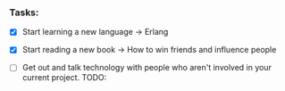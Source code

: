 ### Tasks:
- [x] Start learning a new language -> Erlang
- [x] Start reading a new book -> How to win friends and influence
  people
- [ ] Get out and talk technology with people who aren't involved in your
  current project. TODO:

